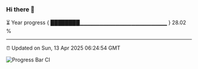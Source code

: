 ### Hi there 👋

⏳ Year progress { ████████▁▁▁▁▁▁▁▁▁▁▁▁▁▁▁▁▁▁▁▁▁▁ } 28.02 %

---

⏰ Updated on Sun, 13 Apr 2025 06:24:54 GMT

![Progress Bar CI](https://github.com/liununu/liununu/workflows/Progress%20Bar%20CI/badge.svg)
